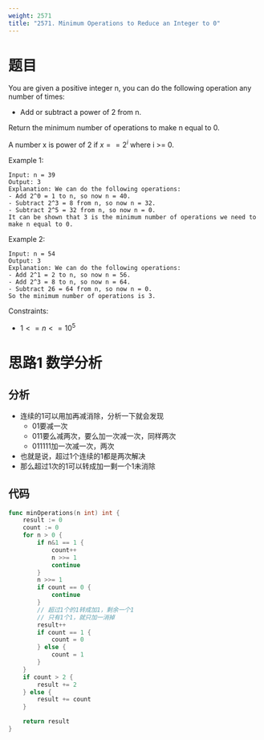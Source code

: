 ```yaml
---
weight: 2571
title: "2571. Minimum Operations to Reduce an Integer to 0"
---
```


# 题目

You are given a positive integer n, you can do the following operation any number of times:

- Add or subtract a power of 2 from n.

Return the minimum number of operations to make n equal to 0.

A number x is power of 2 if $x == 2^i$ where i >= 0.

Example 1:

```
Input: n = 39
Output: 3
Explanation: We can do the following operations:
- Add 2^0 = 1 to n, so now n = 40.
- Subtract 2^3 = 8 from n, so now n = 32.
- Subtract 2^5 = 32 from n, so now n = 0.
It can be shown that 3 is the minimum number of operations we need to make n equal to 0.
```

Example 2:

```
Input: n = 54
Output: 3
Explanation: We can do the following operations:
- Add 2^1 = 2 to n, so now n = 56.
- Add 2^3 = 8 to n, so now n = 64.
- Subtract 26 = 64 from n, so now n = 0.
So the minimum number of operations is 3.
```

Constraints:

- $1 <= n <= 10^5$

# 思路1 数学分析

## 分析

- 连续的1可以用加再减消除，分析一下就会发现
    - 01要减一次
    - 011要么减两次，要么加一次减一次，同样两次
    - 011111加一次减一次，两次
- 也就是说，超过1个连续的1都是两次解决
- 那么超过1次的1可以转成加一剩一个1未消除

## 代码

```go
func minOperations(n int) int {
	result := 0
	count := 0
	for n > 0 {
		if n&1 == 1 {
			count++
			n >>= 1
			continue
		}
		n >>= 1
		if count == 0 {
			continue
		}
		// 超过1个的1转成加1，剩余一个1
		// 只有1个1，就只加一消掉
		result++
		if count == 1 {
			count = 0
		} else {
			count = 1
		}
	}
	if count > 2 {
		result += 2
	} else {
		result += count
	}

	return result
}
```
